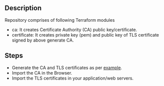 ## Description

Repository comprises of following Terraform modules

* ca: It creates Certificate Authority (CA) public key/certificate.
* certificate: It creates private key (pem) and public key of TLS certificate signed by above generate CA.

## Steps

* Generate the CA and TLS certificates as per [example](./example/main.tf).
* Import the CA in the Browser.
* Import the TLS certificates in your application/web servers.



